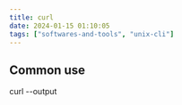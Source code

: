 ```yaml
---
title: curl
date: 2024-01-15 01:10:05
tags: ["softwares-and-tools", "unix-cli"]
---
```

## Common use

curl <url> --output <file>

